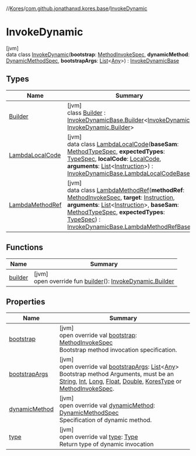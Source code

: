 //[Kores](../../../index.md)/[com.github.jonathanxd.kores.base](../index.md)/[InvokeDynamic](index.md)

# InvokeDynamic

[jvm]\
data class [InvokeDynamic](index.md)(**bootstrap**: [MethodInvokeSpec](../../com.github.jonathanxd.kores.common/-method-invoke-spec/index.md), **dynamicMethod**: [DynamicMethodSpec](../../com.github.jonathanxd.kores.common/-dynamic-method-spec/index.md), **bootstrapArgs**: [List](https://kotlinlang.org/api/latest/jvm/stdlib/kotlin.collections/-list/index.html)<[Any](https://kotlinlang.org/api/latest/jvm/stdlib/kotlin/-any/index.html)>) : [InvokeDynamicBase](../-invoke-dynamic-base/index.md)

## Types

| Name | Summary |
|---|---|
| [Builder](-builder/index.md) | [jvm]<br>class [Builder](-builder/index.md) : [InvokeDynamicBase.Builder](../-invoke-dynamic-base/-builder/index.md)<[InvokeDynamic](index.md), [InvokeDynamic.Builder](-builder/index.md)> |
| [LambdaLocalCode](-lambda-local-code/index.md) | [jvm]<br>data class [LambdaLocalCode](-lambda-local-code/index.md)(**baseSam**: [MethodTypeSpec](../../com.github.jonathanxd.kores.common/-method-type-spec/index.md), **expectedTypes**: [TypeSpec](../-type-spec/index.md), **localCode**: [LocalCode](../-local-code/index.md), **arguments**: [List](https://kotlinlang.org/api/latest/jvm/stdlib/kotlin.collections/-list/index.html)<[Instruction](../../com.github.jonathanxd.kores/-instruction/index.md)>) : [InvokeDynamicBase.LambdaLocalCodeBase](../-invoke-dynamic-base/-lambda-local-code-base/index.md) |
| [LambdaMethodRef](-lambda-method-ref/index.md) | [jvm]<br>data class [LambdaMethodRef](-lambda-method-ref/index.md)(**methodRef**: [MethodInvokeSpec](../../com.github.jonathanxd.kores.common/-method-invoke-spec/index.md), **target**: [Instruction](../../com.github.jonathanxd.kores/-instruction/index.md), **arguments**: [List](https://kotlinlang.org/api/latest/jvm/stdlib/kotlin.collections/-list/index.html)<[Instruction](../../com.github.jonathanxd.kores/-instruction/index.md)>, **baseSam**: [MethodTypeSpec](../../com.github.jonathanxd.kores.common/-method-type-spec/index.md), **expectedTypes**: [TypeSpec](../-type-spec/index.md)) : [InvokeDynamicBase.LambdaMethodRefBase](../-invoke-dynamic-base/-lambda-method-ref-base/index.md) |

## Functions

| Name | Summary |
|---|---|
| [builder](builder.md) | [jvm]<br>open override fun [builder](builder.md)(): [InvokeDynamic.Builder](-builder/index.md) |

## Properties

| Name | Summary |
|---|---|
| [bootstrap](bootstrap.md) | [jvm]<br>open override val [bootstrap](bootstrap.md): [MethodInvokeSpec](../../com.github.jonathanxd.kores.common/-method-invoke-spec/index.md)<br>Bootstrap method invocation specification. |
| [bootstrapArgs](bootstrap-args.md) | [jvm]<br>open override val [bootstrapArgs](bootstrap-args.md): [List](https://kotlinlang.org/api/latest/jvm/stdlib/kotlin.collections/-list/index.html)<[Any](https://kotlinlang.org/api/latest/jvm/stdlib/kotlin/-any/index.html)><br>Bootstrap method Arguments, must be an [String](https://kotlinlang.org/api/latest/jvm/stdlib/kotlin/-string/index.html), [Int](https://kotlinlang.org/api/latest/jvm/stdlib/kotlin/-int/index.html), [Long](https://kotlinlang.org/api/latest/jvm/stdlib/kotlin/-long/index.html), [Float](https://kotlinlang.org/api/latest/jvm/stdlib/kotlin/-float/index.html), [Double](https://kotlinlang.org/api/latest/jvm/stdlib/kotlin/-double/index.html), [KoresType](../../com.github.jonathanxd.kores.type/-kores-type/index.md) or [MethodInvokeSpec](../../com.github.jonathanxd.kores.common/-method-invoke-spec/index.md). |
| [dynamicMethod](dynamic-method.md) | [jvm]<br>open override val [dynamicMethod](dynamic-method.md): [DynamicMethodSpec](../../com.github.jonathanxd.kores.common/-dynamic-method-spec/index.md)<br>Specification of dynamic method. |
| [type](index.md#554082682%2FProperties%2F-1216412040) | [jvm]<br>open override val [type](index.md#554082682%2FProperties%2F-1216412040): [Type](https://docs.oracle.com/javase/8/docs/api/java/lang/reflect/Type.html)<br>Return type of dynamic invocation |
